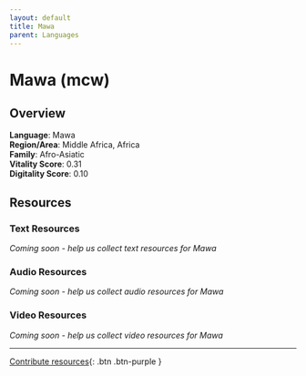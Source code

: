 ```yaml
---
layout: default
title: Mawa
parent: Languages
---
```


# Mawa (mcw)

## Overview

**Language**: Mawa  
**Region/Area**: Middle Africa, Africa  
**Family**: Afro-Asiatic  
**Vitality Score**: 0.31  
**Digitality Score**: 0.10  

## Resources

### Text Resources
*Coming soon - help us collect text resources for Mawa*

### Audio Resources
*Coming soon - help us collect audio resources for Mawa*

### Video Resources
*Coming soon - help us collect video resources for Mawa*

---

[Contribute resources](https://fairtrain.github.io/){: .btn .btn-purple }
